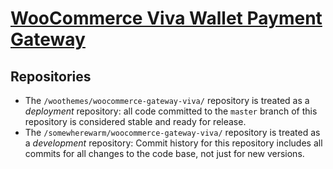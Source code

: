 # [WooCommerce Viva Wallet Payment Gateway](http://www.woocommerce.com/products/woocommerce-gateway-viva-wallet/)

## Repositories

* The `/woothemes/woocommerce-gateway-viva/` repository is treated as a _deployment_ repository: all code committed to the `master` branch of this repository is considered stable and ready for release.
* The `/somewherewarm/woocommerce-gateway-viva/` repository is treated as a _development_ repository: Commit history for this repository includes all commits for all changes to the code base, not just for new versions.
